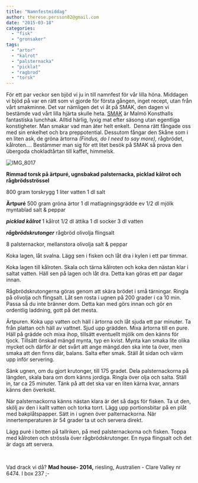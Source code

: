 ```yaml
---
title: "Namnfestmiddag"
author: therese.persson82@gmail.com
date: "2015-03-18"
categories: 
  - "fisk"
  - "gronsaker"
tags: 
  - "artor"
  - "kalrot"
  - "palsternacka"
  - "picklat"
  - "ragbrod"
  - "torsk"
---
```


För ett par veckor sen bjöd vi ju in till namnfest för vår lilla höna. Middagen vi bjöd på var en rätt som vi gjorde för första gången, inget recept, utan från vårt smakminne. Det var nämligen det vi åt på SMAK, den dagen vi bestämde vad vårt lilla hjärta skulle heta. [SMAK](https://smak.info/) är Malmö Konsthalls fantastiska lunchhak. Alltid härlig, lyxig mat efter säsong utan egentliga konstigheter. Man smakar vad man äter helt enkelt.  Denna rätt fångade oss med sin enkelhet och bra preppotential. Dessutom fångar den Skåne som i en liten ask, de gröna ärtorna _(Findus, do I need to say more),_ rågbrödet, kålroten.... Bestämmer man sig för ett litet besök på SMAK så prova den übergoda chokladtårtan till kaffet, himmelsk.

![IMG_8017](/static/img/IMG_8017-1024x683.jpg)

**Rimmad torsk på ärtpuré, ugnsbakad palsternacka, picklad kålrot och rågbrödsströssel**

800 gram torskrygg 1 liter vatten 1 dl salt

**Ärtpuré** 500 gram gröna ärtor 1 dl matlagningsgrädde ev 1/2 dl mjölk myntablad salt & peppar

**_picklad kålrot_** 1 kålrot 1/2 dl ättika 1 dl socker 3 dl vatten

**_rågbrödskrutonger_** rågbröd olivolja flingsalt

8 palsternackor, mellanstora olivolja salt & peppar

Koka lagen, låt svalna. Lägg sen i fisken och låt dra i kylen i ett par timmar.

Koka lagen till kålroten. Skala och tärna kålroten och koka den nästan klar i saltat vatten. Häll sen på lagen och låt dra. Detta kan göras ett par dagar innan.

Rågbrödskrutongerna göras genom att skära brödet i små tärningar. Ringla på olivolja och flingsalt. Låt sen rosta i ugnen på 200 grader i ca 10 min. Passa så du inte bränner dom. Detta kan med görs innan och gör en ordentlig laddning, gott på det mesta.

Ärtpuren. Koka upp vatten och häll i ärtorna och låt sjuda ett par minuter. Ta från plattan och häll av vattnet. Sjud upp grädden. Mixa ärtorna till en pure. Häll på grädde och mixa ihop, tillsätt eventuellt mjölk om den känns för tjock. Tillsätt önskad mängd mynta, typ en kvist. Mynta kan smaka lite olika mycket och därför är det svårt att ange mängd.den ska inte ta över, men smaka att den finns där, balans. Salta efter smak. Ställ åt sidan och värm upp inför servering.

Sänk ugnen, om du gjort krutonger, till 175 gradet. Dela palsternackorna på längden, skala bara om dom känns jordiga. Ringla över olja och salta. Ställ in, tar ca 25 minuter. Tänk på att det ska var en liten kärna kvar, annars känns den överkokt.

När palsternackorna känns nästan klara är det så dags för fisken. Ta ut den, skölj av den i kallt vatten och torka torrt. Lägg upp portionsbitar på en plåt med bakplåtspapper. Sätt in i ugnen över palternackorna. När innertemperaturen är 54 grader ta ut och servera direkt.

Lägg puré i botten på tallriken, på med palsternackorna och fisken. Toppa med kålroten och strössla över rågbrödskrutonger. En nypa flingsalt och det är dags att servera.

 

Vad drack vi då? **Mad house- 2014,** riesling, Australien - Clare Valley nr 6474. I box 237 ;-
